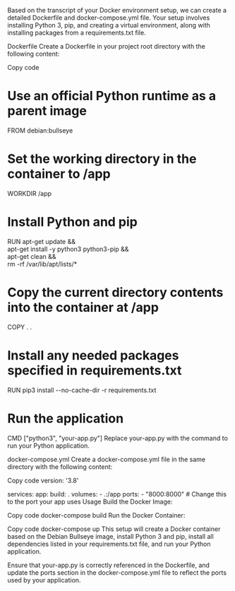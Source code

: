 Based on the transcript of your Docker environment setup, we can create a detailed Dockerfile and docker-compose.yml file. Your setup involves installing Python 3, pip, and creating a virtual environment, along with installing packages from a requirements.txt file.

Dockerfile
Create a Dockerfile in your project root directory with the following content:

Copy code
# Use an official Python runtime as a parent image
FROM debian:bullseye

# Set the working directory in the container to /app
WORKDIR /app

# Install Python and pip
RUN apt-get update && \
    apt-get install -y python3 python3-pip && \
    apt-get clean && \
    rm -rf /var/lib/apt/lists/*

# Copy the current directory contents into the container at /app
COPY . .

# Install any needed packages specified in requirements.txt
RUN pip3 install --no-cache-dir -r requirements.txt

# Run the application
CMD ["python3", "your-app.py"]
Replace your-app.py with the command to run your Python application.

docker-compose.yml
Create a docker-compose.yml file in the same directory with the following content:

Copy code
version: '3.8'

services:
  app:
    build: .
    volumes:
      - .:/app
    ports:
      - "8000:8000" # Change this to the port your app uses
Usage
Build the Docker Image:

Copy code
docker-compose build
Run the Docker Container:

Copy code
docker-compose up
This setup will create a Docker container based on the Debian Bullseye image, install Python 3 and pip, install all dependencies listed in your requirements.txt file, and run your Python application.

Ensure that your-app.py is correctly referenced in the Dockerfile, and update the ports section in the docker-compose.yml file to reflect the ports used by your application.